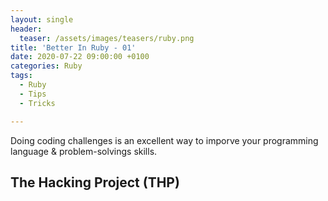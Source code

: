 ```yaml
---
layout: single
header:
  teaser: /assets/images/teasers/ruby.png
title: 'Better In Ruby - 01'
date: 2020-07-22 09:00:00 +0100
categories: Ruby
tags:
  - Ruby
  - Tips
  - Tricks

---
```


Doing coding challenges is an excellent way to imporve your programming language & problem-solvings skills.

## The Hacking Project (THP)
